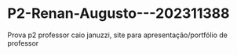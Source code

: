 # P2-Renan-Augusto---202311388
Prova p2 professor caio januzzi, site para apresentação/portfólio de professor
